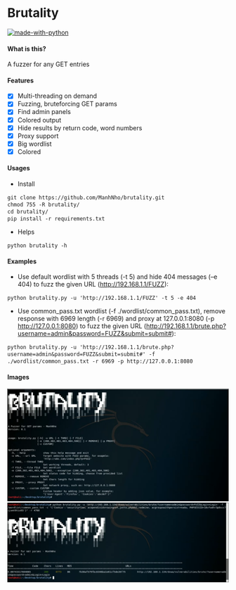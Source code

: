 # Brutality

[![made-with-python](https://img.shields.io/badge/Made%20with-Python-1f425f.svg)](https://www.python.org/)

#### What is this?
A fuzzer for any GET entries

#### Features
- [x] Multi-threading on demand
- [x] Fuzzing, bruteforcing GET params
- [x] Find admin panels
- [x] Colored output
- [x] Hide results by return code, word numbers
- [x] Proxy support
- [x] Big wordlist
- [x] Colored

#### Usages
- Install
```
git clone https://github.com/ManhNho/brutality.git
chmod 755 -R brutality/
cd brutality/
pip install -r requirements.txt
```
- Helps
```
python brutality -h
```

#### Examples
- Use default wordlist with 5 threads (-t 5) and hide 404 messages (–e 404) to fuzz the given URL (http://192.168.1.1/FUZZ):
```
python brutality.py -u 'http://192.168.1.1/FUZZ' -t 5 -e 404
```

- Use common_pass.txt wordlist (-f ./wordlist/common_pass.txt), remove response with 6969 length (-r 6969) and proxy at 127.0.0.1:8080 (-p http://127.0.0.1:8080) to fuzz the given URL (http://192.168.1.1/brute.php?username=admin&password=FUZZ&submit=submit#):
```
python brutality.py -u 'http://192.168.1.1/brute.php?username=admin&password=FUZZ&submit=submit#' -f ./wordlist/common_pass.txt -r 6969 -p http://127.0.0.1:8080
```

#### Images
![Helper](/demo/Screenshot.png)
![Example](/demo/Example.PNG)
